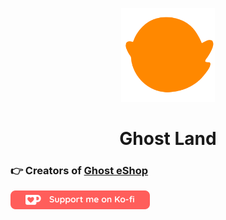 <p align="center"><img style="height:150px;" src="https://raw.githubusercontent.com/ghost-land/.github/main/profile/gland.png" /></p>
<h1 align="center">Ghost Land</h1>

### 👉 Creators of [Ghost eShop](http://ghosteshop.com)

[![ko-fi](https://github.com/ghost-land/.github/blob/128aae6972890bdd6886190eb72273dab0acc645/profile/githubbutton_sm.png)](https://buymeacoffee.com/ghostland)

